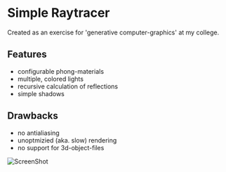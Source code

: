 # Simple Raytracer
Created as an exercise for 'generative computer-graphics' at my college.

## Features
* configurable phong-materials
* multiple, colored lights
* recursive calculation of reflections
* simple shadows

## Drawbacks
* no antialiasing
* unoptmizied (aka. slow) rendering
* no support for 3d-object-files

![ScreenShot](https://raw.github.com/ccaspers/RayTracer/master/demo-image.png)
